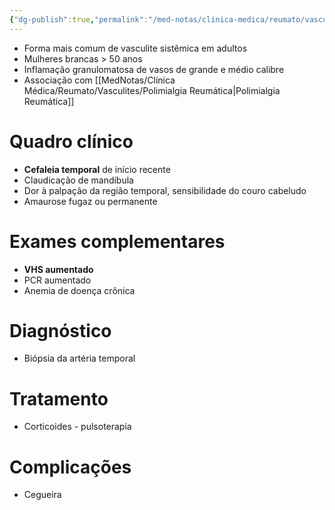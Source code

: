 ```yaml
---
{"dg-publish":true,"permalink":"/med-notas/clinica-medica/reumato/vasculites/arterite-de-celulas-gigantes/","tags":["review"]}
---
```


- Forma mais comum de vasculite sistêmica em adultos
- Mulheres brancas > 50 anos
- Inflamação granulomatosa de vasos de grande e médio calibre
- Associação com [[MedNotas/Clínica Médica/Reumato/Vasculites/Polimialgia Reumática\|Polimialgia Reumática]]

# Quadro clínico
- **Cefaleia temporal** de início recente
- Claudicação de mandíbula
- Dor à palpação da região temporal, sensibilidade do couro cabeludo
- Amaurose fugaz ou permanente

# Exames complementares
- **VHS aumentado**
- PCR aumentado
- Anemia de doença crônica

# Diagnóstico
- Biópsia da artéria temporal

# Tratamento
- Corticoides - pulsoterapia

# Complicações
- Cegueira